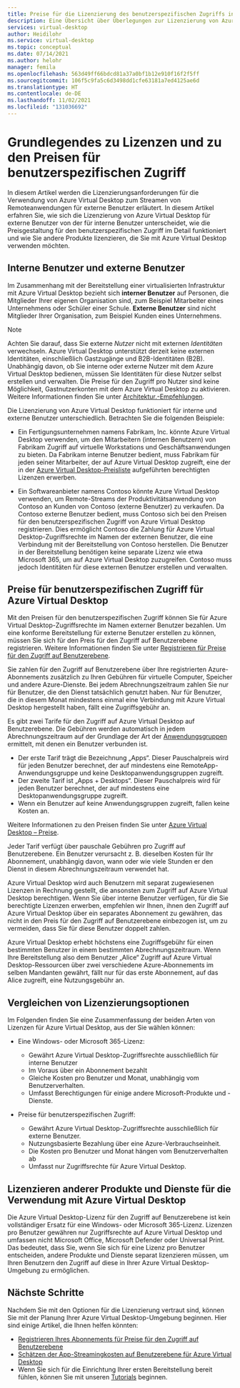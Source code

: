 ```yaml
---
title: Preise für die Lizenzierung des benutzerspezifischen Zugriffs in Azure Virtual Desktop für Remote-App-Streaming – Azure
description: Eine Übersicht über Überlegungen zur Lizenzierung von Azure Virtual Desktop für das Remote-App-Streaming.
services: virtual-desktop
author: Heidilohr
ms.service: virtual-desktop
ms.topic: conceptual
ms.date: 07/14/2021
ms.author: helohr
manager: femila
ms.openlocfilehash: 563d49ff66bdcd81a37a0bf1b12e910f16f2f5ff
ms.sourcegitcommit: 106f5c9fa5c6d3498dd1cfe63181a7ed4125ae6d
ms.translationtype: HT
ms.contentlocale: de-DE
ms.lasthandoff: 11/02/2021
ms.locfileid: "131036692"
---
```

# <a name="understanding-licensing-and-per-user-access-pricing"></a>Grundlegendes zu Lizenzen und zu den Preisen für benutzerspezifischen Zugriff

In diesem Artikel werden die Lizenzierungsanforderungen für die Verwendung von Azure Virtual Desktop zum Streamen von Remoteanwendungen für externe Benutzer erläutert. In diesem Artikel erfahren Sie, wie sich die Lizenzierung von Azure Virtual Desktop für externe Benutzer von der für interne Benutzer unterscheidet, wie die Preisgestaltung für den benutzerspezifischen Zugriff im Detail funktioniert und wie Sie andere Produkte lizenzieren, die Sie mit Azure Virtual Desktop verwenden möchten.

## <a name="internal-users-and-external-users"></a>Interne Benutzer und externe Benutzer

Im Zusammenhang mit der Bereitstellung einer virtualisierten Infrastruktur mit Azure Virtual Desktop bezieht sich **interner Benutzer** auf Personen, die Mitglieder Ihrer eigenen Organisation sind, zum Beispiel Mitarbeiter eines Unternehmens oder Schüler einer Schule. **Externe Benutzer** sind nicht Mitglieder Ihrer Organisation, zum Beispiel Kunden eines Unternehmens.

>[!NOTE]
>Achten Sie darauf, dass Sie externe *Nutzer* nicht mit externen *Identitäten* verwechseln. Azure Virtual Desktop unterstützt derzeit keine externen Identitäten, einschließlich Gastzugänge und B2B-Identitäten (B2B). Unabhängig davon, ob Sie interne oder externe Nutzer mit dem Azure Virtual Desktop bedienen, müssen Sie Identitäten für diese Nutzer selbst erstellen und verwalten. Die Preise für den Zugriff pro Nutzer sind keine Möglichkeit, Gastnutzerkonten mit dem Azure Virtual Desktop zu aktivieren. Weitere Informationen finden Sie unter [Architektur.-Empfehlungen](architecture-recs.md).

Die Lizenzierung von Azure Virtual Desktop funktioniert für interne und externe Benutzer unterschiedlich. Betrachten Sie die folgenden Beispiele:

- Ein Fertigungsunternehmen namens Fabrikam, Inc. könnte Azure Virtual Desktop verwenden, um den Mitarbeitern (internen Benutzern) von Fabrikam Zugriff auf virtuelle Workstations und Geschäftsanwendungen zu bieten. Da Fabrikam interne Benutzer bedient, muss Fabrikam für jeden seiner Mitarbeiter, der auf Azure Virtual Desktop zugreift, eine der in der [Azure Virtual Desktop-Preisliste](https://azure.microsoft.com/pricing/details/virtual-desktop/) aufgeführten berechtigten Lizenzen erwerben.

- Ein Softwareanbieter namens Contoso könnte Azure Virtual Desktop verwenden, um Remote-Streams der Produktivitätsanwendung von Contoso an Kunden von Contoso (externe Benutzer) zu verkaufen. Da Contoso externe Benutzer bedient, muss Contoso sich bei den Preisen für den benutzerspezifischen Zugriff von Azure Virtual Desktop registrieren. Dies ermöglicht Contoso die Zahlung für Azure Virtual Desktop-Zugriffsrechte im Namen der externen Benutzer, die eine Verbindung mit der Bereitstellung von Contoso herstellen. Die Benutzer in der Bereitstellung benötigen keine separate Lizenz wie etwa Microsoft 365, um auf Azure Virtual Desktop zuzugreifen. Contoso muss jedoch Identitäten für diese externen Benutzer erstellen und verwalten.

## <a name="per-user-access-pricing-for-azure-virtual-desktop"></a>Preise für benutzerspezifischen Zugriff für Azure Virtual Desktop

Mit den Preisen für den benutzerspezifischen Zugriff können Sie für Azure Virtual Desktop-Zugriffsrechte im Namen externer Benutzer bezahlen. Um eine konforme Bereitstellung für externe Benutzer erstellen zu können, müssen Sie sich für den Preis für den Zugriff auf Benutzerebene registrieren. Weitere Informationen finden Sie unter [Registrieren für Preise für den Zugriff auf Benutzerebene](per-user-access-pricing.md).

Sie zahlen für den Zugriff auf Benutzerebene über Ihre registrierten Azure-Abonnements zusätzlich zu Ihren Gebühren für virtuelle Computer, Speicher und andere Azure-Dienste. Bei jedem Abrechnungszeitraum zahlen Sie nur für Benutzer, die den Dienst tatsächlich genutzt haben. Nur für Benutzer, die in diesem Monat mindestens einmal eine Verbindung mit Azure Virtual Desktop hergestellt haben, fällt eine Zugriffsgebühr an.

Es gibt zwei Tarife für den Zugriff auf Azure Virtual Desktop auf Benutzerebene. Die Gebühren werden automatisch in jedem Abrechnungszeitraum auf der Grundlage der Art der [Anwendungsgruppen](../environment-setup.md#app-groups) ermittelt, mit denen ein Benutzer verbunden ist.

- Der erste Tarif trägt die Bezeichnung „Apps“. Dieser Pauschalpreis wird für jeden Benutzer berechnet, der auf mindestens eine RemoteApp-Anwendungsgruppe und keine Desktopanwendungsgruppen zugreift.
- Der zweite Tarif ist „Apps + Desktops“. Dieser Pauschalpreis wird für jeden Benutzer berechnet, der auf mindestens eine Desktopanwendungsgruppe zugreift.
- Wenn ein Benutzer auf keine Anwendungsgruppen zugreift, fallen keine Kosten an.

Weitere Informationen zu den Preisen finden Sie unter [Azure Virtual Desktop – Preise](https://azure.microsoft.com/pricing/details/virtual-desktop/).

Jeder Tarif verfügt über pauschale Gebühren pro Zugriff auf Benutzerebene. Ein Benutzer verursacht z. B. dieselben Kosten für Ihr Abonnement, unabhängig davon, wann oder wie viele Stunden er den Dienst in diesem Abrechnungszeitraum verwendet hat.

Azure Virtual Desktop wird auch Benutzern mit separat zugewiesenen Lizenzen in Rechnung gestellt, die ansonsten zum Zugriff auf Azure Virtual Desktop berechtigen. Wenn Sie über interne Benutzer verfügen, für die Sie berechtigte Lizenzen erwerben, empfehlen wir Ihnen, ihnen den Zugriff auf Azure Virtual Desktop über ein separates Abonnement zu gewähren, das nicht in den Preis für den Zugriff auf Benutzerebene einbezogen ist, um zu vermeiden, dass Sie für diese Benutzer doppelt zahlen.

Azure Virtual Desktop erhebt höchstens eine Zugriffsgebühr für einen bestimmten Benutzer in einem bestimmten Abrechnungszeitraum. Wenn Ihre Bereitstellung also dem Benutzer „Alice“ Zugriff auf Azure Virtual Desktop-Ressourcen über zwei verschiedene Azure-Abonnements im selben Mandanten gewährt, fällt nur für das erste Abonnement, auf das Alice zugreift, eine Nutzungsgebühr an.

## <a name="comparing-licensing-options"></a>Vergleichen von Lizenzierungsoptionen

Im Folgenden finden Sie eine Zusammenfassung der beiden Arten von Lizenzen für Azure Virtual Desktop, aus der Sie wählen können:

- Eine Windows- oder Microsoft 365-Lizenz:
  - Gewährt Azure Virtual Desktop-Zugriffsrechte ausschließlich für interne Benutzer
  - Im Voraus über ein Abonnement bezahlt
  - Gleiche Kosten pro Benutzer und Monat, unabhängig vom Benutzerverhalten.
  - Umfasst Berechtigungen für einige andere Microsoft-Produkte und -Dienste.

- Preise für benutzerspezifischen Zugriff:
  - Gewährt Azure Virtual Desktop-Zugriffsrechte ausschließlich für externe Benutzer.
  - Nutzungsbasierte Bezahlung über eine Azure-Verbrauchseinheit.
  - Die Kosten pro Benutzer und Monat hängen vom Benutzerverhalten ab
  - Umfasst nur Zugriffsrechte für Azure Virtual Desktop.

## <a name="licensing-other-products-and-services-for-use-with-azure-virtual-desktop"></a>Lizenzieren anderer Produkte und Dienste für die Verwendung mit Azure Virtual Desktop

Die Azure Virtual Desktop-Lizenz für den Zugriff auf Benutzerebene ist kein vollständiger Ersatz für eine Windows- oder Microsoft 365-Lizenz. Lizenzen pro Benutzer gewähren nur Zugriffsrechte auf Azure Virtual Desktop und umfassen nicht Microsoft Office, Microsoft Defender oder Universal Print. Das bedeutet, dass Sie, wenn Sie sich für eine Lizenz pro Benutzer entscheiden, andere Produkte und Dienste separat lizenzieren müssen, um Ihren Benutzern den Zugriff auf diese in Ihrer Azure Virtual Desktop-Umgebung zu ermöglichen.

## <a name="next-steps"></a>Nächste Schritte

Nachdem Sie mit den Optionen für die Lizenzierung vertraut sind, können Sie mit der Planung Ihrer Azure Virtual Desktop-Umgebung beginnen. Hier sind einige Artikel, die Ihnen helfen könnten:

- [Registrieren Ihres Abonnements für Preise für den Zugriff auf Benutzerebene](per-user-access-pricing.md)
- [Schätzen der App-Streamingkosten auf Benutzerebene für Azure Virtual Desktop](streaming-costs.md)
- Wenn Sie sich für die Einrichtung Ihrer ersten Bereitstellung bereit fühlen, können Sie mit unseren [Tutorials](../create-host-pools-azure-marketplace.md?toc=/azure/virtual-desktop/remote-app-streaming/toc.json&bc=/azure/virtual-desktop/breadcrumb/toc.json) beginnen.
